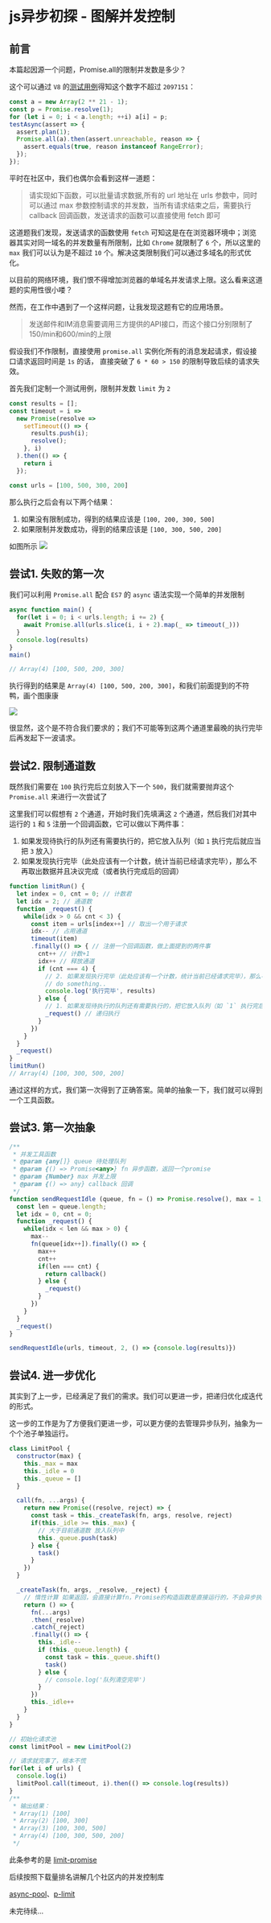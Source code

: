 # js异步初探 - 图解并发控制

## 前言
本篇起因源一个问题，Promise.all的限制并发数是多少？

这个可以通过 `V8` 的[测试用例](https://github.com/v8/v8/blob/4b9b23521e6fd42373ebbcb20ebe03bf445494f9/test/mjsunit/es6/promise-all-overflow-1.js#L9-L12)得知这个数字不超过 `2097151`：

```js
const a = new Array(2 ** 21 - 1);
const p = Promise.resolve(1);
for (let i = 0; i < a.length; ++i) a[i] = p;
testAsync(assert => {
  assert.plan(1);
  Promise.all(a).then(assert.unreachable, reason => {
    assert.equals(true, reason instanceof RangeError);
  });
});
```

平时在社区中，我们也偶尔会看到这样一道题：

> 请实现如下函数，可以批量请求数据,所有的 url 地址在 urls 参数中，同时可以通过 max 参数控制请求的并发数，当所有请求结束之后，需要执行 callback 回调函数，发送请求的函数可以直接使用 fetch 即可

这道题我们发现，发送请求的函数使用 `fetch` 可知这是在在浏览器环境中；浏览器其实对同一域名的并发数量有所限制，比如 `Chrome` 就限制了 `6` 个，所以这里的 `max` 我们可以认为是不超过 `10` 个。解决这类限制我们可以通过多域名的形式优化。

以目前的网络环境，我们恨不得增加浏览器的单域名并发请求上限。这么看来这道题的实用性很小喽？

然而，在工作中遇到了一个这样问题，让我发现这题有它的应用场景。

> 发送邮件和IM消息需要调用三方提供的API接口，而这个接口分别限制了150/min和600/min的上限

假设我们不作限制，直接使用 `promise.all` 实例化所有的消息发起请求，假设接口请求返回时间是 `1s` 的话， 直接突破了 `6 * 60 > 150`  的限制导致后续的请求失效。

首先我们定制一个测试用例，限制并发数 `limit` 为 `2`

```js
const results = [];
const timeout = i =>
  new Promise(resolve =>
    setTimeout(() => {
      results.push(i);
      resolve();
    }, i)
  ).then(() => {
    return i
  });

const urls = [100, 500, 300, 200]
```
那么执行之后会有以下两个结果：

1. 如果没有限制成功，得到的结果应该是 `[100, 200, 300, 500]`
2. 如果限制并发数成功，得到的结果应该是 `[100, 300, 500, 200]`

如图所示
![](https://github.com/hemisu/code-snippet-practice/blob/master/docs/js/async/img/1.测试用例.png)


## 尝试1. 失败的第一次
我们可以利用 `Promise.all` 配合 `ES7` 的 `async` 语法实现一个简单的并发限制

```js
async function main() {
  for(let i = 0; i < urls.length; i += 2) {
    await Promise.all(urls.slice(i, i + 2).map(_ => timeout(_)))
  }
  console.log(results)
}
main()

// Array(4) [100, 500, 200, 300]
```

执行得到的结果是 `Array(4) [100, 500, 200, 300]`，和我们前面提到的不符鸭，画个图康康


![](https://github.com/hemisu/code-snippet-practice/blob/master/docs/js/async/img/2.简单实现.png)

很显然，这个是不符合我们要求的；我们不可能等到这两个通道里最晚的执行完毕后再发起下一波请求。

## 尝试2. 限制通道数

既然我们需要在 `100` 执行完后立刻放入下一个 `500`，我们就需要抛弃这个 `Promise.all` 来进行一次尝试了

这里我们可以假想有 `2` 个通道，开始时我们先填满这 `2` 个通道，然后我们对其中运行的 `1` 和 `5` 注册一个回调函数，它可以做以下两件事：

1. 如果发现待执行的队列还有需要执行的，把它放入队列（如 `1` 执行完后就应当把 `3` 放入）
2. 如果发现执行完毕（此处应该有一个计数，统计当前已经请求完毕），那么不再取出数据并且决议完成（或者执行完成后的回调）

```js
function limitRun() {
  let index = 0, cnt = 0; // 计数君
  let idx = 2; // 通道数
  function _request() {
    while(idx > 0 && cnt < 3) {
      const item = urls[index++] // 取出一个用于请求
      idx-- // 占用通道
      timeout(item)
      .finally(() => { // 注册一个回调函数，做上面提到的两件事
        cnt++ // 计数+1
        idx++ // 释放通道
        if (cnt === 4) {
          // 2. 如果发现执行完毕（此处应该有一个计数，统计当前已经请求完毕），那么不再取出数据并且决议完成（或者执行完成后的回调）
          // do something..
          console.log('执行完毕', results)
        } else {
          // 1. 如果发现待执行的队列还有需要执行的，把它放入队列（如 `1` 执行完后就应当把 `3` 放入）
          _request() // 递归执行
        }
      })
    }
  }
  _request()
}
limitRun()
// Array(4) [100, 300, 500, 200]
```

通过这样的方式，我们第一次得到了正确答案。简单的抽象一下，我们就可以得到一个工具函数。

## 尝试3. 第一次抽象

```js
/**
 * 并发工具函数
 * @param {any[]} queue 待处理队列
 * @param {() => Promise<any>} fn 异步函数，返回一个promise
 * @param {Number} max 并发上限
 * @param {() => any} callback 回调
 */
function sendRequestIdle (queue, fn = () => Promise.resolve(), max = 1, callback) {
  const len = queue.length;
  let idx = 0, cnt = 0;
  function _request() {
    while(idx < len && max > 0) {
      max--
      fn(queue[idx++]).finally(() => {
        max++
        cnt++
        if(len === cnt) {
          return callback()
        } else {
          _request()
        }
      })
    }
  }
  _request()
}

sendRequestIdle(urls, timeout, 2, () => {console.log(results)})
```

## 尝试4. 进一步优化

其实到了上一步，已经满足了我们的需求。我们可以更进一步，把递归优化成迭代的形式。

这一步的工作是为了方便我们更进一步，可以更方便的去管理异步队列，抽象为一个个池子单独运行。

```js
class LimitPool {
  constructor(max) {
    this._max = max
    this._idle = 0
    this._queue = []
  }

  call(fn, ...args) {
    return new Promise((resolve, reject) => {
      const task = this._createTask(fn, args, resolve, reject)
      if(this._idle >= this._max) {
        // 大于目前通道数 放入队列中
        this._queue.push(task)
      } else {
        task()
      }
    })
  }

  _createTask(fn, args, _resolve, _reject) {
    // 惰性计算 如果返回，会直接计算fn，Promise的构造函数是直接运行的，不会异步执行
    return () => {
      fn(...args)
      .then(_resolve)
      .catch(_reject)
      .finally(() => {
        this._idle--
        if (this._queue.length) {
          const task = this._queue.shift()
          task()
        } else {
          // console.log('队列清空完毕')
        }
      })
      this._idle++
    }
  }
}

// 初始化请求池
const limitPool = new LimitPool(2)

// 请求就完事了，根本不慌
for(let i of urls) {
  console.log(i)
  limitPool.call(timeout, i).then(() => console.log(results))
}
/**
 * 输出结果：
 * Array(1) [100]
 * Array(2) [100, 300]
 * Array(3) [100, 300, 500]
 * Array(4) [100, 300, 500, 200]
 */
```

此条参考的是 [limit-promise](https://github.com/leejialing/limit-promise/blob/master/lib/LimitPromise.js)

后续按照下载量排名讲解几个社区内的并发控制库

[async-pool](https://www.npmjs.com/package/tiny-async-pool)、[p-limit](https://www.npmjs.com/package/p-limit)

未完待续...
